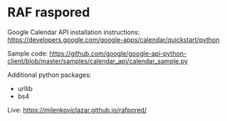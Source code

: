 # RAF raspored

Google Calendar API installation instructions:
https://developers.google.com/google-apps/calendar/quickstart/python

Sample code: https://github.com/google/google-api-python-client/blob/master/samples/calendar_api/calendar_sample.py

Additional python packages:
* urllib
* bs4

Live: https://milenkoviclazar.github.io/rafpored/
